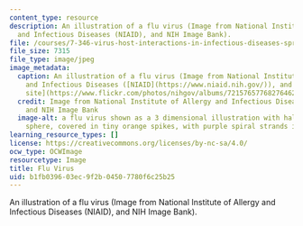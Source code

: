 ```yaml
---
content_type: resource
description: An illustration of a flu virus (Image from National Institute of Allergy
  and Infectious Diseases (NIAID), and NIH Image Bank).
file: /courses/7-346-virus-host-interactions-in-infectious-diseases-spring-2013/b1fb039603ec9f2b04507780f6c25b25_7-346s13-th.jpg
file_size: 7315
file_type: image/jpeg
image_metadata:
  caption: An illustration of a flu virus (Image from National Institute of Allergy
    and Infectious Diseases ([NIAID](https://www.niaid.nih.gov/)), and [NIH Flickr
    site](https://www.flickr.com/photos/nihgov/albums/72157657768276462)).
  credit: Image from National Institute of Allergy and Infectious Diseases (NIAID),
    and NIH Image Bank
  image-alt: a flu virus shown as a 3 dimensional illustration with half of a blue-green
    sphere, covered in tiny orange spikes, with purple spiral strands inside the sphere.
learning_resource_types: []
license: https://creativecommons.org/licenses/by-nc-sa/4.0/
ocw_type: OCWImage
resourcetype: Image
title: Flu Virus
uid: b1fb0396-03ec-9f2b-0450-7780f6c25b25
---
```

An illustration of a flu virus (Image from National Institute of Allergy and Infectious Diseases (NIAID), and NIH Image Bank).